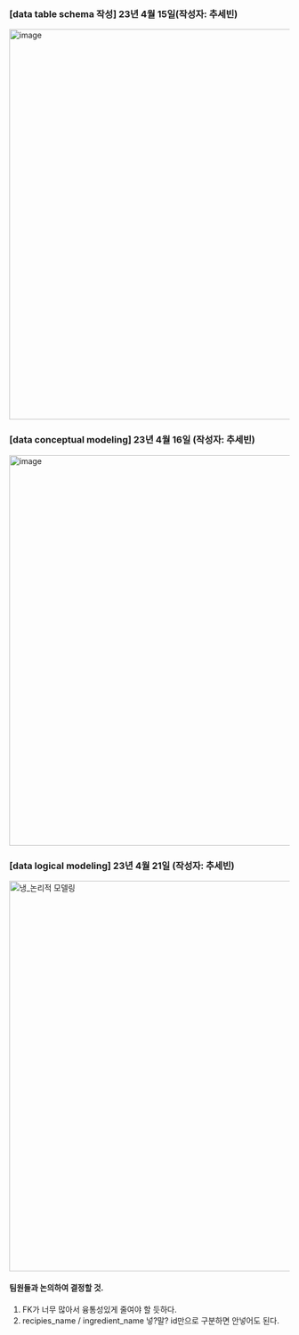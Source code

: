 
### [data table schema 작성] 23년 4월 15일(작성자: 추세빈)
<img width="700" alt="image" src="https://user-images.githubusercontent.com/102461290/233582765-b1c24259-94f4-4794-ad57-1a376ff054d4.png">



### [data conceptual modeling] 23년 4월 16일 (작성자: 추세빈)
<img width="700" alt="image" src="https://user-images.githubusercontent.com/102461290/233585521-6a66977f-e495-4c68-8fae-86661f922042.png">

### [data logical modeling] 23년 4월 21일 (작성자: 추세빈)
<img width="700" alt="냉_논리적 모델링" src="https://user-images.githubusercontent.com/102461290/233584597-46bdf057-c8b2-49f7-815b-4a6dae50d3af.png">


#### 팀원들과 논의하여 결정할 것.
1. FK가 너무 많아서 융통성있게 줄여야 할 듯하다.
2. recipies_name / ingredient_name 넣?말? id만으로 구분하면 안넣어도 된다.
